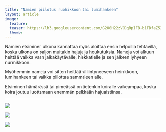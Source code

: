 ```yaml
---
title: "Namien piilotus ruohikkoon tai lumihankeen"
layout: article
image:
  feature:
  teaser: https://lh3.googleusercontent.com/G2O0H22zVGDqRpIFB-b1FDfaZ52LIMK2JRfbnCBsX2A=w245
  thumb:
---
```


Namien etsiminen ulkona kannattaa myös aloittaa ensin helpoilla tehtävillä, koska ulkona on paljon muitakin hajuja ja houkutuksia. Nameja voi alkuun heittää vaikka vaan jalkakäytävälle, hiekkatielle ja sen jälkeen lyhyeen nurmikkoon.

Myöhemmin nameja voi sitten heittää villiintyneeseen heinikkoon, lumihankeen tai vaikka piilottaa sammaleen alle.

Etsiminen hämärässä tai pimeässä on tietenkin koiralle vaikeampaa, koska koira joutuu luottamaan enemmän  pelkkään hajuaistiinsa.


---

![](https://lh3.googleusercontent.com/KNMOWAwRF4NV1dPEtHi3bfl7qJwYKGLnynW94fvU4Zk=w800)

![](https://lh3.googleusercontent.com/-q0Yktk_agZt_avoAsgIabya1b3dTa1MerSPpDM_oX0=w800)

![](https://lh3.googleusercontent.com/XWmS04aaoSx8OFRP2yUz7MN4_wB80-7zoqk4Vfgocw=w800)
